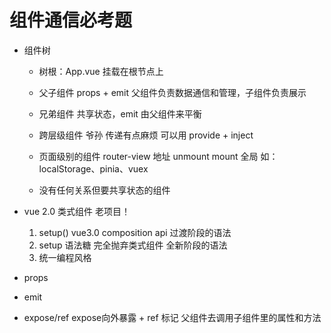 # 组件通信必考题

- 组件树
    - 树根：App.vue   挂载在根节点上  

    - 父子组件  props + emit    父组件负责数据通信和管理，子组件负责展示
    - 兄弟组件  共享状态，emit 由父组件来平衡
    - 跨层级组件    爷孙    传递有点麻烦  可以用 provide + inject
    - 页面级别的组件    router-view 地址 unmount  mount     全局 如：localStorage、pinia、vuex
    - 没有任何关系但要共享状态的组件

- vue 2.0 类式组件  老项目！
    1. setup()  vue3.0 composition  api     过渡阶段的语法
    2. setup 语法糖  完全抛弃类式组件   全新阶段的语法
    3. 统一编程风格

- props
- emit
- expose/ref    expose向外暴露 + ref 标记   父组件去调用子组件里的属性和方法